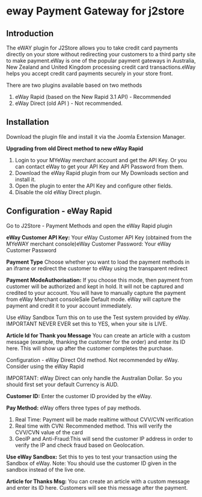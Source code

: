 # eway Payment Gateway for j2store

## Introduction <a id="introduction"></a>

The eWAY plugin for J2Store allows you to take credit card payments directly on your store without redirecting your customers to a third party site to make payment.eWay is one of the popular payment gateways in Australia, New Zealand and United Kingdom processing credit card transactions.eWay helps you accept credit card payments securely in your store front.

There are two plugins available based on two methods

1. eWay Rapid \(based on the New Rapid 3.1 API\) - Recommended
2. eWay Direct \(old API \) - Not recommended.

## Installation <a id="installation"></a>

Download the plugin file and install it via the Joomla Extension Manager.

**Upgrading from old Direct method to new eWay Rapid**

1. Login to your MYeWay merchant account and get the API Key. Or you can contact eWay to get your API Key and API Password from them.
2. Download the eWay Rapid plugin from our My Downloads section and install it.
3. Open the plugin to enter the API Key and configure other fields.
4. Disable the old eWay Direct plugin.

## Configuration - eWay Rapid <a id="configuration---eway-rapid"></a>

Go to J2Store - Payment Methods and open the eWay Rapid plugin

**eWay Customer API Key:** Your eWay Customer API Key \(obtained from the MYeWAY merchant console\)eWay Customer Password: Your eWay Customer Password

**Payment Type** Choose whether you want to load the payment methods in an iframe or redirect the customer to eWay using the transparent redirect

**Payment ModeAuthorisation:** If you choose this mode, then payment from customer will be authorized and kept in hold. It will not be captured and credited to your account. You will have to manually capture the payment from eWay Merchant consoleSale Default mode. eWay will capture the payment and credit it to your account immediately.

Use eWay Sandbox Turn this on to use the Test system provided by eWay. IMPORTANT NEVER EVER set this to YES, when your site is LIVE.

**Article Id for Thank you Message** You can create an article with a custom message \(example, thanking the customer for the order\) and enter its ID here. This will show up after the customer completes the purchase.

Configuration - eWay Direct Old method. Not recommended by eWay. Consider using the eWay Rapid

IMPORTANT: eWay Direct can only handle the Australian Dollar. So you should first set your default Currency is AUD.

**Customer ID:** Enter the customer ID provided by the eWay.

**Pay Method:** eWay offers three types of pay methods.

1. Real Time: Payment will be made realtime without CVV/CVN verification
2. Real time with CVN: Recommended method. This will verify the CVV/CVN value of the card
3. GeoIP and Anti-Fraud:This will send the customer IP address in order to verify the IP and check fraud based on Geolocation.

**Use eWay Sandbox:** Set this to yes to test your transaction using the Sandbox of eWay. Note: You should use the customer ID given in the sandbox instead of the live one.

**Article for Thanks Msg:** You can create an article with a custom message and enter its ID here. Customers will see this message after the payment.

